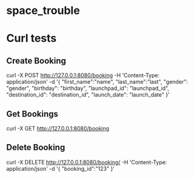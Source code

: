 # space_trouble



# Curl tests

## Create Booking
curl -X POST http://127.0.0.1:8080/booking -H 'Content-Type: application/json' -d '{
    "first_name":"name",
    "last_name":"last",
    "gender": "gender",
    "birthday": "birthday",
    "launchpad_id": "launchpad_id",
    "destination_id": "destination_id",
    "launch_date": "launch_date"
}'


## Get Bookings
curl -X GET http://127.0.0.1:8080/booking


## Delete Booking
curl -X DELETE http://127.0.0.1:8080/booking/ -H 'Content-Type: application/json' -d '{
    "booking_id":"123"
}'